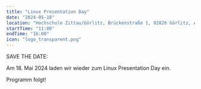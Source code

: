 ```yaml
---
title: "Linux Presentation Day"
date: "2024-05-18"
location: "Hochschule Zittau/Görlitz, Brückenstraße 1, 02826 Görlitz, Aula"
startTime: "11:00"
endTime: "16:00"
icon: "logo_transparent.png"
---
```


SAVE THE DATE: 

Am 18. Mai 2024 laden wir wieder zum Linux Presentation Day ein.

Programm folgt!